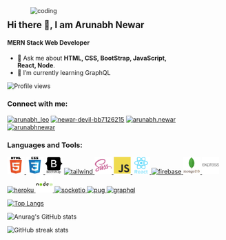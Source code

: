 
<img align="right" alt="coding" width="450" src="https://media.giphy.com/media/vLpclx5lofmqnEswm0/giphy.gif?raw=true">

<h2 align="left" >Hi there 👋, I am Arunabh Newar </h3>
<h4 align="left" >MERN Stack Web Developer </h3>

- 💬 Ask me about **HTML, CSS, BootStrap, JavaScript, <br> React, Node**.
- 🌱 I’m currently learning GraphQL

![Profile views](https://gpvc.arturio.dev/arunabhnewar) 

<h3 align="left">Connect with me:</h3>
<p align="left">
<a href="https://twitter.com/arunabh_leo" target="blank"><img align="center" src="https://raw.githubusercontent.com/rahuldkjain/github-profile-readme-generator/master/src/images/icons/Social/twitter.svg" alt="arunabh_leo" height="30" width="40" /></a>
<a href="https://linkedin.com/in/newar-devil-bb7126215" target="blank"><img align="center" src="https://raw.githubusercontent.com/rahuldkjain/github-profile-readme-generator/master/src/images/icons/Social/linked-in-alt.svg" alt="newar-devil-bb7126215" height="30" width="40" /></a>
<a href="https://fb.com/arunabh.newar" target="blank"><img align="center" src="https://raw.githubusercontent.com/rahuldkjain/github-profile-readme-generator/master/src/images/icons/Social/facebook.svg" alt="arunabh.newar" height="30" width="40" /></a>
<a href="https://instagram.com/arunabhnewar" target="blank"><img align="center" src="https://raw.githubusercontent.com/rahuldkjain/github-profile-readme-generator/master/src/images/icons/Social/instagram.svg" alt="arunabhnewar" height="30" width="40" /></a>
</p>



<h3 align="left">Languages and Tools:</h3>
<p align="left">
<a href="https://www.w3.org/html/" target="_blank"> <img src="https://raw.githubusercontent.com/devicons/devicon/master/icons/html5/html5-original-wordmark.svg" alt="html5" width="40" height="40"/> </a> 
<a href="https://www.w3schools.com/css/" target="_blank"> <img src="https://raw.githubusercontent.com/devicons/devicon/master/icons/css3/css3-original-wordmark.svg" alt="css3" width="40" height="40"/> </a> 
<a href="https://getbootstrap.com" target="_blank"> <img src="https://raw.githubusercontent.com/devicons/devicon/master/icons/bootstrap/bootstrap-plain-wordmark.svg" alt="bootstrap" width="40" height="40"/></a> 
<a href="https://tailwindcss.com/" target="_blank"> <img src="https://www.vectorlogo.zone/logos/tailwindcss/tailwindcss-icon.svg" alt="tailwind" width="40" height="40"/> </a>
 <a href="https://sass-lang.com" target="_blank" rel="noreferrer"> <img src="https://raw.githubusercontent.com/devicons/devicon/master/icons/sass/sass-original.svg" alt="sass" width="40" height="40"/> </a>
<a href="https://developer.mozilla.org/en-US/docs/Web/JavaScript" target="_blank"> <img src="https://raw.githubusercontent.com/devicons/devicon/master/icons/javascript/javascript-original.svg" alt="javascript" width="40" height="40"/> </a> 
<a href="https://reactjs.org/" target="_blank"> <img src="https://raw.githubusercontent.com/devicons/devicon/master/icons/react/react-original-wordmark.svg" alt="react" width="40" height="40"/> </a>
 <a href="https://firebase.google.com/" target="_blank"> <img src="https://www.vectorlogo.zone/logos/firebase/firebase-icon.svg" alt="firebase" width="40" height="40"/> </a>
 <a href="https://www.mongodb.com/" target="_blank"> <img src="https://raw.githubusercontent.com/devicons/devicon/master/icons/mongodb/mongodb-original-wordmark.svg" alt="mongodb" width="40" height="40"/> </a>
 <a href="https://expressjs.com" target="_blank" rel="noreferrer"> <img src="https://raw.githubusercontent.com/devicons/devicon/master/icons/express/express-original-wordmark.svg" alt="express" width="40" height="40" /> </a>
 <a href="https://heroku.com" target="_blank"> <img src="https://www.vectorlogo.zone/logos/heroku/heroku-icon.svg" alt="heroku" width="40" height="40"/> </a>
 <a href="https://nodejs.org" target="_blank" rel="noreferrer"> <img src="https://raw.githubusercontent.com/devicons/devicon/master/icons/nodejs/nodejs-original-wordmark.svg" alt="nodejs" width="40" height="40"/> </a>
 <a href="https://socket.io" target="_blank" rel="noreferrer"> <img src="https://socket.io/images/logo.svg" alt="socketio" width="40" height="40"/> </a>
<a href="https://pugjs.org" target="_blank" rel="noreferrer"> <img src="https://cdn.worldvectorlogo.com/logos/pug.svg" alt="pug" width="40" height="40"/> </a>
 <a href="https://graphql.org" target="_blank" rel="noreferrer"> <img src="https://www.vectorlogo.zone/logos/graphql/graphql-icon.svg" alt="graphql" width="40" height="40"/> </a> 
</p>

[![Top Langs](https://github-readme-stats.vercel.app/api/top-langs/?username=arunabhnewar&show_icons=true&theme=merko)](https://github.com/anuraghazra/github-readme-stats)

![Anurag's GitHub stats ](https://github-readme-stats.vercel.app/api?username=arunabhnewar&show_icons=true&theme=merko)

![GitHub streak stats](https://github-readme-streak-stats.herokuapp.com/?user=arunabhnewar&show_icons=true&theme=merko)  

